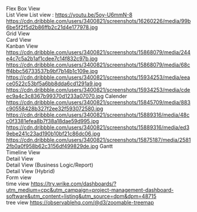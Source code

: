 Flex Box View					
	List View	List view :	https://youtu.be/5oy-U6mmN-8	https://cdn.dribbble.com/users/3400821/screenshots/16260226/media/99b6be5f2f5d2b86ffb2c21d4e177978.jpg	
Grid View					
	Card View				
	Kanban View	https://cdn.dribbble.com/users/3400821/screenshots/15868079/media/244e4c7c5a2b1af1cdee7c14f832c97b.jpg	https://cdn.dribbble.com/users/3400821/screenshots/15868079/media/68cff4bbc56733537b9bf7b14b1c109e.jpg	https://cdn.dribbble.com/users/3400821/screenshots/15934253/media/eeace0522c53bf5a6bb8dda6cd1291a9.jpg	https://cdn.dribbble.com/users/3400821/screenshots/15934253/media/cdeec9a4c3c8367b99370d1233a07070.jpg
	Calender	https://cdn.dribbble.com/users/3400821/screenshots/15845709/media/883c90558428b327f2ee32f593072580.jpg	https://cdn.dribbble.com/users/3400821/screenshots/15889316/media/48cc0f3381efea8b7f38a18dae59d995.jpg	https://cdn.dribbble.com/users/3400821/screenshots/15889316/media/ed39ebe241c23ad190b10bf21c86dc06.jpg	https://cdn.dribbble.com/users/3400821/screenshots/15875187/media/25812fb0a0f958b62c3156df499829de.jpg
	Gantt				
	Timeline View				
Detail View					
Detail View (Business Logic/Report)					
Detail View (Hybrid)					
Form view					
time view	https://try.wrike.com/dashboards/?utm_medium=cpc&utm_campaign=project-management-dashboard-software&utm_content=listing&utm_source=dpm&dpm=48715				
tree view	https://observablehq.com/@d3/zoomable-treemap				
